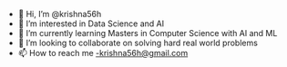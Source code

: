 - 👋 Hi, I’m @krishna56h
- 👀 I’m interested in Data Science and AI 
- 🌱 I’m currently learning Masters in Computer Science with AI and ML
- 💞️ I’m looking to collaborate on solving hard real world problems 
- 📫 How to reach me -krishna56h@gmail.com

<!---
krishna56h/krishna56h is a ✨ special ✨ repository because its `README.md` (this file) appears on your GitHub profile.
You can click the Preview link to take a look at your changes.
--->
